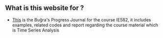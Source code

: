 ## What is this website for ? 

- [This](https://github.com/BU-IE-582/Bugra-Taksuk-Progress-Journal) is the Buğra's Progress Journal for the course IE582, it includes examples, related codes and report regarding the course material which is Time Series Analysis

